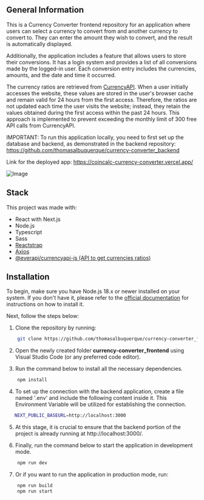 ## General Information

This is a Currency Converter frontend repository for an application where users can select a currency to convert from and another currency to convert to. They can enter the amount they wish to convert, and the result is automatically displayed.

Additionally, the application includes a feature that allows users to store their conversions. It has a login system and provides a list of all conversions made by the logged-in user. Each conversion entry includes the currencies, amounts, and the date and time it occurred.

The currency ratios are retrieved from [CurrencyAPI](https://currencyapi.com/). When a user initially accesses the website, these values are stored in the user's browser cache and remain valid for 24 hours from the first access. Therefore, the ratios are not updated each time the user visits the website; instead, they retain the values obtained during the first access within the past 24 hours. This approach is implemented to prevent exceeding the monthly limit of 300 free API calls from CurrencyAPI.

IMPORTANT: To run this application locally, you need to first set up the database and backend, as demonstrated in the backend repository: https://github.com/thomasalbuquerque/currency-converter_backend

Link for the deployed app: https://coincalc-currency-converter.vercel.app/

![Image](https://github.com/thomasalbuquerque/currency-converter_frontend/assets/7840248/1f011922-ba90-4202-90bb-7a1aaa2bb059)

## Stack
This project was made with:
 - React with Next.js
 - Node.js
 - Typescript
 - Sass
 - [Reactstrap](https://www.npmjs.com/package/reactstrap)
 - [Axios](https://www.npmjs.com/package/axios)
 - [@everapi/currencyapi-js (API to get currencies ratios)](https://github.com/everapihq/currencyapi-js)

## Installation
To begin, make sure you have Node.js 18.x or newer installed on your system. If you don't have it, please refer to the [official documentation](https://nodejs.org/en/docs) for instructions on how to install it.

Next, follow the steps below:

1. Clone the repository by running:
```bash
    git clone https://github.com/thomasalbuquerque/currency-converter_frontend
```
2. Open the newly created folder **currency-converter_frontend** using Visual Studio Code (or any preferred code editor).

3. Run the command below to install all the necessary dependencies.
```bash
    npm install
```

4. To set up the connection with the backend application, create a file named '.env' and include the following content inside it. This Environment Variable will be utilized for establishing the connection.
```bash
   NEXT_PUBLIC_BASEURL=http://localhost:3000
```

5. At this stage, it is crucial to ensure that the backend portion of the project is already running at http://localhost:3000/.

6. Finally, run the command below to start the application in development mode.
```bash
    npm run dev
```

7. Or if you want to run the application in production mode, run:
```bash
    npm run build
    npm run start
```
